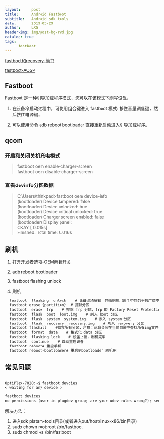 ```yaml
---
layout:     post
title:      Android Fastboot
subtitle:   Android sdk tools
date:       2019-05-29
author:     LXG
header-img: img/post-bg-rwd.jpg
catalog: true
tags:
    - fastboot
---
```


[fastboot和recovery-简书](https://www.jianshu.com/p/d960a6f517d8)

[fastboot-AOSP](https://source.android.com/setup/build/running)

## Fastboot

Fastboot 是一种引导加载程序模式，您可以在该模式下刷写设备。

1. 在设备冷启动过程中，可使用组合键进入 fastboot 模式: 按住音量调低键，然后按住电源键。

2. 可以使用命令 adb reboot bootloader 直接重新启动进入引导加载程序。

## qcom

### 开启和关闭关机充电模式

> fastboot oem enable-charger-screen  
> fastboot oem disable-charger-screen  

### 查看devinfo分区数据

> C:\Users\thinkpad>fastboot oem device-info  
> (bootloader)    Device tampered: false  
> (bootloader)    Device unlocked: true  
> (bootloader)    Device critical unlocked: true  
> (bootloader)    Charger screen enabled: false  
> (bootloader)    Display panel:  
> OKAY [  0.015s]  
> Finished. Total time: 0.016s  


## 刷机

1. 打开开发者选项-OEM解锁开关

2. adb reboot bootloader

3. fastboot  flashing  unlock

4. 刷机

```txt
  fastboot  flashing  unlock    # 设备必须解锁，开始刷机（这个不同的手机厂商不同）
  fastboot erase {partition}  # 擦除分区
  fastboot  erase  frp    # 擦除 frp 分区，frp 即 Factory Reset Protection，用于防止用户信息在手机丢失后外泄
  fastboot  flash  boot  boot.img    # 刷入 boot 分区
  fastboot  flash  system  system.img    # 刷入 system 分区
  fastboot  flash  recovery  recovery.img    # 刷入 recovery 分区
  fastboot flashall    #烧写所有分区，注意：此命令会在当前目录中查找所有img文件，将这些img文件烧写到所有对应的分区中，并重新启动手机。
  fastboot  format  data    # 格式化 data 分区
  fastboot  flashing lock    # 设备上锁，刷机完毕
  fastboot  continue    # 自动重启设备
  fastboot reboot# 重启手机
  fastboot reboot-bootloader# 重启到bootloader 刷机用
```

## 常见问题

```txt

OptiPlex-7020:~$ fastboot devcies
< waiting for any device >

fastboot devices
no permissions (user in plugdev group; are your udev rules wrong?); see [http://developer.android.com/tools/device.html]	fastboot

```

解决方法：

1. 进入sdk platam-tools目录(或者进入out/host/linux-x86/bin目录)
2. sudo chown root:root /bin/fastboot
3. sudo chmod +s /bin/fastboot


